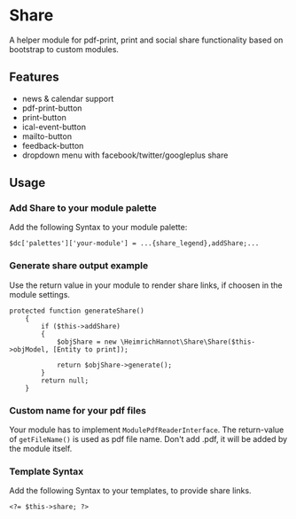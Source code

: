 # Share

A helper module for pdf-print, print and social share functionality based on bootstrap to custom modules.


## Features

- news & calendar support
- pdf-print-button
- print-button
- ical-event-button
- mailto-button
- feedback-button
- dropdown menu with facebook/twitter/googleplus share

## Usage

### Add Share to your module palette

Add the following Syntax to your module palette:
```
$dc['palettes']['your-module'] = ...{share_legend},addShare;...
```

### Generate share output example
Use the return value in your module to render share links, if choosen in the module settings.

```
protected function generateShare()
    {
        if ($this->addShare)
        {
            $objShare = new \HeimrichHannot\Share\Share($this->objModel, [Entity to print]);

            return $objShare->generate();
        }
        return null;
    }
```

### Custom name for your pdf files

Your module has to implement `ModulePdfReaderInterface`. The return-value of  `getFileName()` is used as pdf file name. Don't add .pdf, it will be added by the module itself.


### Template Syntax

Add the following Syntax to your templates, to provide share links.

```
<?= $this->share; ?>
```